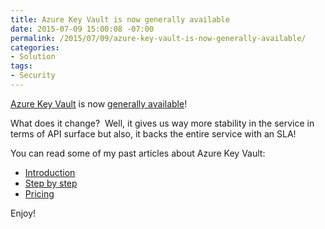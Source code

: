 ```yaml
---
title: Azure Key Vault is now generally available
date: 2015-07-09 15:00:08 -07:00
permalink: /2015/07/09/azure-key-vault-is-now-generally-available/
categories:
- Solution
tags:
- Security
---
```

<a href="http://vincentlauzon.com/2015/02/03/azure-key-vault/" target="_blank">Azure Key Vault</a> is now <a href="http://blogs.technet.com/b/kv/archive/2015/06/24/keyvaulthasshipped.aspx" target="_blank">generally available</a>!

What does it change?  Well, it gives us way more stability in the service in terms of API surface but also, it backs the entire service with an SLA!

You can read some of my past articles about Azure Key Vault:
<ul>
	<li><a href="http://vincentlauzon.com/2015/02/03/azure-key-vault/">Introduction</a></li>
	<li><a href="http://vincentlauzon.com/2015/06/13/azure-key-vault-step-by-step/" target="_blank">Step by step</a></li>
	<li><a href="http://vincentlauzon.com/2015/06/20/azure-key-vault-pricing/" target="_blank">Pricing</a></li>
</ul>
Enjoy!
